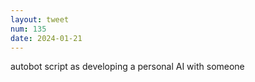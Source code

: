 ```yaml
---
layout: tweet
num: 135
date: 2024-01-21
---
```


autobot script as developing a personal AI with someone
